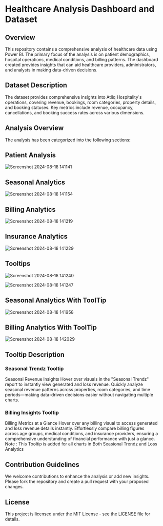 # Healthcare Analysis Dashboard and Dataset

## Overview

This repository contains a comprehensive analysis of healthcare data using Power BI. The primary focus of the analysis is on patient demographics, hospital operations, medical conditions, and billing patterns. The dashboard created provides insights that can aid healthcare providers, administrators, and analysts in making data-driven decisions.

## Dataset Description

The dataset provides comprehensive insights into Atliq Hospitality's operations, covering revenue, bookings, room categories, property details, and booking statuses. Key metrics include revenue, occupancy, cancellations, and booking success rates across various dimensions.


## Analysis Overview

The analysis has been categorized into the following sections:



## Patient Analysis 
![Screenshot 2024-08-18 141141](https://github.com/user-attachments/assets/dc9a2500-cdff-4a92-89af-983f976b6e11)


## Seasonal Analytics

![Screenshot 2024-08-18 141154](https://github.com/user-attachments/assets/6a4fc37a-539a-4246-baf2-f026a64b6275)





## Billing Analytics 

![Screenshot 2024-08-18 141219](https://github.com/user-attachments/assets/eda74593-6cc9-434e-87d8-734c7c323aba)





## Insurance Analytics 


![Screenshot 2024-08-18 141229](https://github.com/user-attachments/assets/2f2bcb2f-207d-4e8b-8e05-5f7c02f2b418)


## Tooltips

![Screenshot 2024-08-18 141240](https://github.com/user-attachments/assets/b52ea856-f080-44a0-82bb-7acba777a935)


![Screenshot 2024-08-18 141247](https://github.com/user-attachments/assets/1c42ef39-6de4-4c40-bcc8-b74dc372343d)


## Seasonal Analytics With ToolTip
![Screenshot 2024-08-18 141958](https://github.com/user-attachments/assets/c68dd932-b57a-4407-b165-8d001e1c44ef)

## Billing Analytics With ToolTip

![Screenshot 2024-08-18 142029](https://github.com/user-attachments/assets/ce106a3f-fb89-4986-8203-7a702878c3cf)



## Tooltip Description


### Seasonal Trendz Tooltip
Seasonal Revenue Insights
Hover over visuals in the "Seasonal Trendz" report to instantly view generated and loss revenue. Quickly analyze seasonal revenue patterns across properties, room categories, and time periods—making data-driven decisions easier without navigating multiple charts.

### Billing Insights Tooltip
Billing Metrics at a Glance
Hover over any billing visual to access generated and loss revenue details instantly. Effortlessly compare billing figures across age groups, medical conditions, and insurance providers, ensuring a comprehensive understanding of financial performance with just a glance.
Note : This Tooltip is added for all charts in Both Seasional Trendz and Loss Analytics

## Contribution Guidelines

We welcome contributions to enhance the analysis or add new insights. Please fork the repository and create a pull request with your proposed changes.

## License

This project is licensed under the MIT License - see the [LICENSE](LICENSE) file for details.

